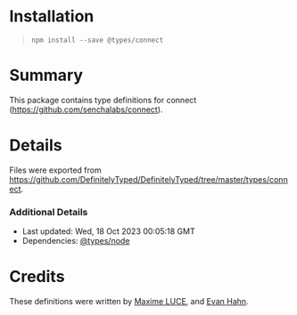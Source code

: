 # Installation

> `npm install --save @types/connect`

# Summary

This package contains type definitions for connect (https://github.com/senchalabs/connect).

# Details

Files were exported from https://github.com/DefinitelyTyped/DefinitelyTyped/tree/master/types/connect.

### Additional Details

* Last updated: Wed, 18 Oct 2023 00:05:18 GMT
* Dependencies: [@types/node](https://npmjs.com/package/@types/node)

# Credits

These definitions were written by [Maxime LUCE](https://github.com/SomaticIT), and [Evan Hahn](https://github.com/EvanHahn).
